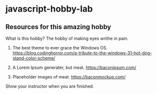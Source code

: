 # javascript-hobby-lab

## Resources for this amazing hobby
What is this hobby? The hobby of making eyes writhe in pain.

1. The best theme to ever grace the Windows OS. https://blog.codinghorror.com/a-tribute-to-the-windows-31-hot-dog-stand-color-scheme/

2. A Lorem Ipsum generater, but meat. https://baconipsum.com/ 

3. Placeholder images of meat. https://baconmockup.com/

Show your instructor when you are finished.
